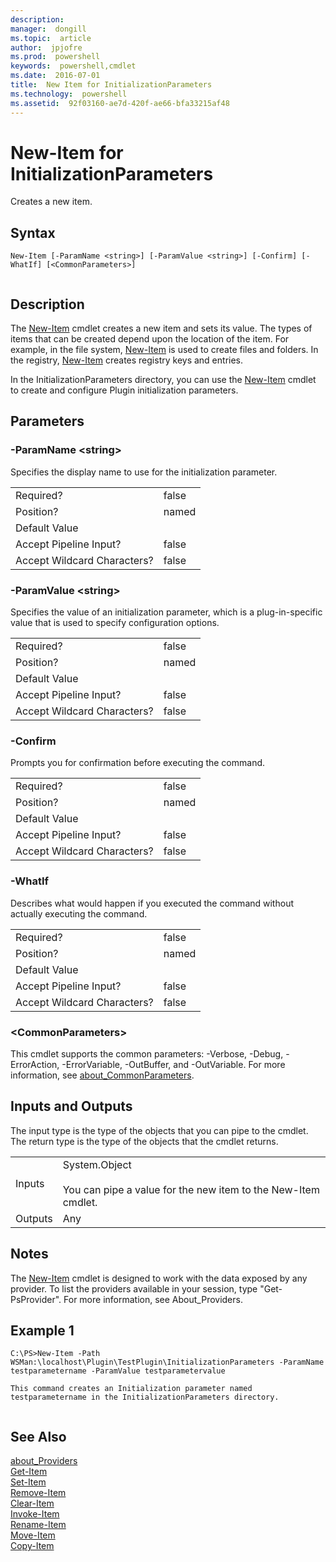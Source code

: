 ```yaml
---
description:  
manager:  dongill
ms.topic:  article
author:  jpjofre
ms.prod:  powershell
keywords:  powershell,cmdlet
ms.date:  2016-07-01
title:  New Item for InitializationParameters
ms.technology:  powershell
ms.assetid:  92f03160-ae7d-420f-ae66-bfa33215af48
---
```


# New-Item for InitializationParameters
Creates a new item.  
  
## Syntax  
  
```  
New-Item [-ParamName <string>] [-ParamValue <string>] [-Confirm] [-WhatIf] [<CommonParameters>]  
  
```  
  
## Description  
 The [New-Item](../Microsoft.Powershell.Management/New-Item.md) cmdlet creates a new item and sets its value. The types of items that can be created depend upon the location of the item. For example, in the file system, [New-Item](../Microsoft.Powershell.Management/New-Item.md) is used to create files and folders. In the registry, [New-Item](../Microsoft.Powershell.Management/New-Item.md) creates registry keys and entries.  
  
 In the InitializationParameters directory, you can use the [New-Item](../Microsoft.Powershell.Management/New-Item.md) cmdlet to create and configure Plugin initialization parameters.  
  
## Parameters  
  
### \-ParamName \<string\>  
 Specifies the display name to use for the initialization parameter.  
  
|||  
|-|-|  
|Required?|false|  
|Position?|named|  
|Default Value||  
|Accept Pipeline Input?|false|  
|Accept Wildcard Characters?|false|  
  
### \-ParamValue \<string\>  
 Specifies the value of an initialization parameter, which is a plug\-in\-specific value that is used to specify configuration options.  
  
|||  
|-|-|  
|Required?|false|  
|Position?|named|  
|Default Value||  
|Accept Pipeline Input?|false|  
|Accept Wildcard Characters?|false|  
  
### \-Confirm  
 Prompts you for confirmation before executing the command.  
  
|||  
|-|-|  
|Required?|false|  
|Position?|named|  
|Default Value||  
|Accept Pipeline Input?|false|  
|Accept Wildcard Characters?|false|  
  
### \-WhatIf  
 Describes what would happen if you executed the command without actually executing the command.  
  
|||  
|-|-|  
|Required?|false|  
|Position?|named|  
|Default Value||  
|Accept Pipeline Input?|false|  
|Accept Wildcard Characters?|false|  
  
### \<CommonParameters\>  
 This cmdlet supports the common parameters: \-Verbose, \-Debug, \-ErrorAction, \-ErrorVariable, \-OutBuffer, and \-OutVariable. For more information, see [about_CommonParameters](about_CommonParameters.md).  
  
## Inputs and Outputs  
 The input type is the type of the objects that you can pipe to the cmdlet. The return type is the type of the objects that the cmdlet returns.  
  
|||  
|-|-|  
|Inputs|System.Object<br /><br /> You can pipe a value for the new item to the New\-Item cmdlet.|  
|Outputs|Any|  
  
## Notes  
 The [New-Item](../Microsoft.Powershell.Management/New-Item.md) cmdlet is designed to work with the data exposed by any provider. To list the providers available in your session, type "Get\-PsProvider". For more information, see About\_Providers.  
  
## Example 1  
  
```  
C:\PS>New-Item -Path WSMan:\localhost\Plugin\TestPlugin\InitializationParameters -ParamName testparametername -ParamValue testparametervalue  
  
This command creates an Initialization parameter named testparametername in the InitializationParameters directory.  
  
```  
  
## See Also  
 [about_Providers](about_Providers.md)   
 [Get-Item](../Microsoft.Powershell.Management/Get-Item.md)   
 [Set-Item](../Microsoft.Powershell.Management/Set-Item.md)   
 [Remove-Item](../Microsoft.Powershell.Management/Remove-Item.md)   
 [Clear-Item](../Microsoft.Powershell.Management/Clear-Item.md)   
 [Invoke-Item](../Microsoft.Powershell.Management/Invoke-Item.md)   
 [Rename-Item](../Microsoft.Powershell.Management/Rename-Item.md)   
 [Move-Item](../Microsoft.Powershell.Management/Move-Item.md)   
 [Copy-Item](../Microsoft.Powershell.Management/Copy-Item.md)

